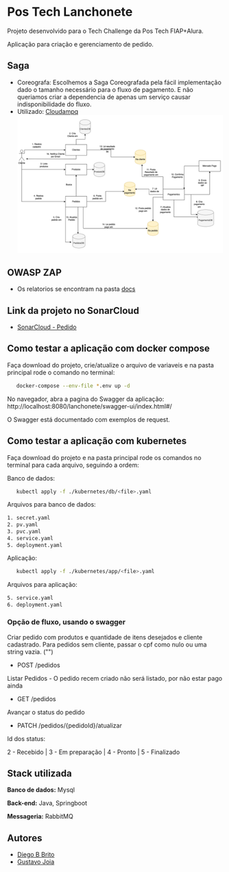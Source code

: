 # Pos Tech Lanchonete

Projeto desenvolvido para o Tech Challenge da Pos Tech FIAP+Alura.

Aplicação para criação e gerenciamento de pedido.

## Saga
-  Coreografa: Escolhemos a Saga Coreografada pela fácil implementação dado o tamanho necessário para o fluxo de pagamento. E não queriamos criar a dependencia de apenas um serviço causar indisponibilidade do fluxo.
-  Utilizado: [Cloudampq](https://www.cloudamqp.com/)
   ![Saga](https://github.com/Diegobbrito/tech-challenge-pedido/blob/main/docs/Saga.png)

## OWASP ZAP
- Os relatorios se encontram na pasta [docs](https://github.com/Diegobbrito/tech-challenge-pedido/tree/main/docs)

## Link da projeto no SonarCloud
-  [SonarCloud - Pedido](https://sonarcloud.io/project/overview?id=Diegobbrito_tech-challenge-pedido)


## Como testar a aplicação com docker compose

Faça download do projeto, crie/atualize o arquivo de variaveis e na pasta principal rode o comando no terminal:

```bash
   docker-compose --env-file *.env up -d
```
No navegador, abra a pagina do Swagger da aplicação:
http://localhost:8080/lanchonete/swagger-ui/index.html#/

O Swagger está documentado com exemplos de request.

## Como testar a aplicação com kubernetes

Faça download do projeto e na pasta principal rode os comandos no terminal para cada arquivo, seguindo a ordem:

Banco de dados:
```bash
   kubectl apply -f ./kubernetes/db/<file>.yaml 
```
Arquivos para banco de dados:

    1. secret.yaml
    2. pv.yaml
    3. pvc.yaml
    4. service.yaml
    5. deployment.yaml
Aplicação:
```bash
   kubectl apply -f ./kubernetes/app/<file>.yaml 
```
Arquivos para aplicação:

    5. service.yaml
    6. deployment.yaml

### Opção de fluxo, usando o swagger

Criar pedido com produtos e quantidade de itens desejados e cliente cadastrado. Para pedidos sem cliente, passar o cpf como nulo ou uma string vazia. ("")
- POST /pedidos

Listar Pedidos - O pedido recem criado não será listado, por não estar pago ainda
- GET /pedidos

Avançar o status do pedido
- PATCH /pedidos/{pedidoId}/atualizar

Id dos status:

2 - Recebido | 3 - Em preparação | 4 - Pronto | 5 - Finalizado

## Stack utilizada

**Banco de dados:** Mysql

**Back-end:** Java, Springboot

**Messageria:** RabbitMQ


## Autores

- [Diego B Brito](https://github.com/Diegobbrito)
- [Gustavo Joia](https://github.com/GustavoJoiaP)
